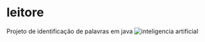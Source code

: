 # leitore
Projeto de identificação de palavras em java
![inteligencia artificial](https://user-images.githubusercontent.com/58009469/71787713-09be0900-2ffa-11ea-911c-9b48ec287874.jpeg)
